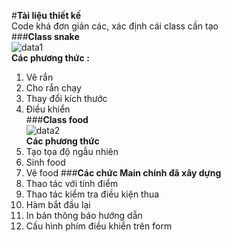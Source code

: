 #**Tài liệu thiết kế**  
Code khá đơn giản các, xác định cái class cần tạo  
###**Class snake**  
![data1](https://user-images.githubusercontent.com/23743336/28246925-4f68cc8c-6a50-11e7-99bb-5e941f3ca3c9.png)  
**Các phương thức :**  
1.	Vẽ rắn   
2.	Cho rắn chạy 
3.	Thay đổi kích thước  
4.	Điều khiển  
###**Class food**  
![data2](https://user-images.githubusercontent.com/23743336/28246925-4f68cc8c-6a50-11e7-99bb-5e941f3ca3c9.png)  
**Các phương thức**  
1.	Tạo tọa độ ngẫu nhiên   
2.	Sinh food 
3.	Vẽ food	
###**Các chức Main chính đã xây dựng** 
1.	Thao tác với tính điểm
2.	Thao tác kiểm tra điều kiện thua 
3.	Hàm bắt đầu lại 
4.	In bản thông báo hướng dẫn 
5.	Cấu hình phím điều khiển trên form
